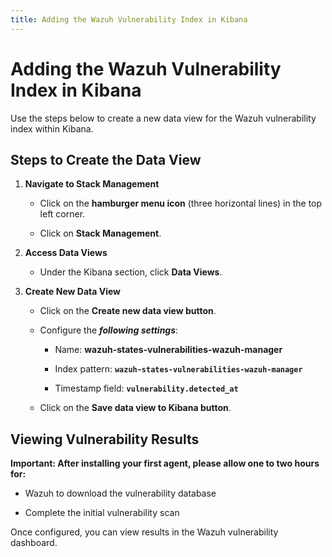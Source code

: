 ```yaml
---
title: Adding the Wazuh Vulnerability Index in Kibana
---
```

# Adding the Wazuh Vulnerability Index in Kibana

Use the steps below to create a new data view for the Wazuh vulnerability index within Kibana.

## Steps to Create the Data View

1. **Navigate to Stack Management**
   
   - Click on the **hamburger menu icon** (three horizontal lines) in the top left corner.
     
   - Click on **Stack Management**.

2. **Access Data Views**
   
   - Under the Kibana section, click **Data Views**.

3. **Create New Data View**
   - Click on the **Create new data view button**.
     
   - Configure the ***following settings***:
     
     - Name: **wazuh-states-vulnerabilities-wazuh-manager**
       
     - Index pattern: **`wazuh-states-vulnerabilities-wazuh-manager`**
       
     - Timestamp field: **`vulnerability.detected_at`**
       
   - Click on the **Save data view to Kibana button**.

## Viewing Vulnerability Results

**Important: After installing your first agent, please allow one to two hours for:**

  - Wazuh to download the vulnerability database
    
  - Complete the initial vulnerability scan

Once configured, you can view results in the Wazuh vulnerability dashboard.
